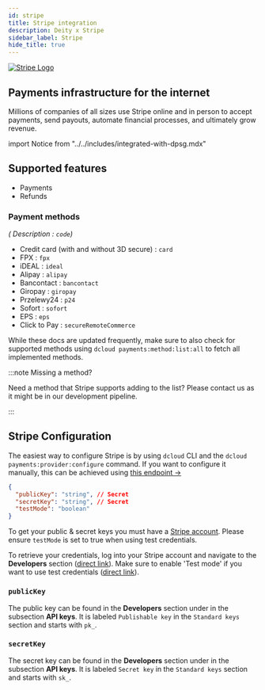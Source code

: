 ```yaml
---
id: stripe
title: Stripe integration
description: Deity x Stripe
sidebar_label: Stripe
hide_title: true
---
```


<a href="https://stripe.com/" rel="noreferrer noopener" target="_blank" aria-label="visit the Stripe site" className="invert">
  <img src="/docs/img/docs/platform/stripe-logo.svg" alt="Stripe Logo" className="height80"/>
</a>

## Payments infrastructure for the internet
Millions of companies of all sizes use Stripe online and in person to accept payments, send payouts, automate financial processes, and ultimately grow revenue.


import Notice from "../../includes/integrated-with-dpsg.mdx"

<Notice />

## Supported features

- Payments
- Refunds

### Payment methods

*( Description : `code`)*

- Credit card (with and without 3D secure) : `card`
- FPX : `fpx`
- iDEAL : `ideal`
- Alipay : `alipay`
- Bancontact : `bancontact`
- Giropay : `giropay`
- Przelewy24 : `p24`
- Sofort : `sofort`
- EPS : `eps`
- Click to Pay : `secureRemoteCommerce`

While these docs are updated frequently, make sure to also check for supported methods using `dcloud payments:method:list:all` to fetch all implemented methods.

:::note Missing a method?

Need a method that Stripe supports adding to the list? Please contact us as it might be in our development pipeline.

:::

## Stripe Configuration

The easiest way to configure Stripe is by using `dcloud` CLI and the `dcloud payments:provider:configure` command. If you want to configure it manually, this can be achieved using [this endpoint →](https://dpsg.deity.cloud/#/Management/EnvironmentPaymentProviderController_stripe_create)


```json
{
  "publicKey": "string", // Secret
  "secretKey": "string", // Secret
  "testMode": "boolean"
}
```

To get your public &amp; secret keys you must have a [Stripe account](https://dashboard.stripe.com/dashboard).  Please ensure `testMode` is set to true when using test credentials.

To retrieve your credentials, log into your Stripe account and navigate to the **Developers** section ([direct link](https://dashboard.stripe.com/apikeys)). Make sure to enable 'Test mode' if you want to use test credentials ([direct link](https://dashboard.stripe.com/test/apikeys)).


### `publicKey`

The public key can be found in the **Developers** section under in the subsection **API keys**. It is labeled `Publishable key` in the `Standard keys` section and starts with `pk_`.

### `secretKey`

The secret key can be found in the **Developers** section under in the subsection **API keys**. It is labeled `Secret key` in the `Standard keys` section and 
starts with `sk_`.